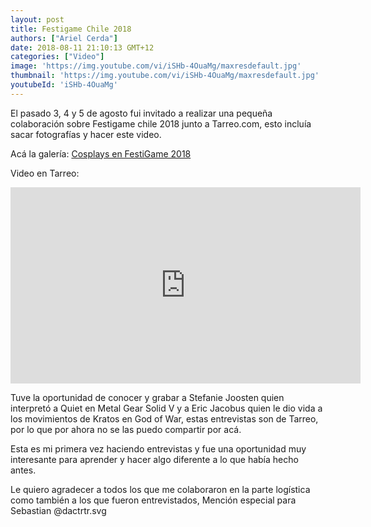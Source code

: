 ```yaml
---
layout: post
title: Festigame Chile 2018
authors: ["Ariel Cerda"]
date: 2018-08-11 21:10:13 GMT+12
categories: ["Video"]
image: 'https://img.youtube.com/vi/iSHb-4OuaMg/maxresdefault.jpg'
thumbnail: 'https://img.youtube.com/vi/iSHb-4OuaMg/maxresdefault.jpg'
youtubeId: 'iSHb-4OuaMg'
---
```


El pasado 3, 4 y 5 de agosto fui invitado a realizar una pequeña colaboración sobre Festigame chile 2018 junto a Tarreo.com, esto incluía sacar fotografías y hacer este video.

Acá la galería:
[Cosplays en FestiGame 2018](https://www.facebook.com/10807862639/photos/?tab=album&album_id=10156592323912640)

Video en Tarreo:
<iframe src="https://www.facebook.com/plugins/video.php?height=314&href=https%3A%2F%2Fwww.facebook.com%2FTarreoGamer%2Fvideos%2F10156596678832640%2F&show_text=false&width=560&t=0" width="560" height="314" style="border:none;overflow:hidden" scrolling="no" frameborder="0" allowfullscreen="true" allow="autoplay; clipboard-write; encrypted-media; picture-in-picture; web-share" allowFullScreen="true"></iframe>

Tuve la oportunidad de conocer y grabar a Stefanie Joosten quien interpretó a Quiet en Metal Gear Solid V y a Eric Jacobus quien le dio vida a los movimientos de Kratos en God of War, estas entrevistas son de Tarreo, por lo que por ahora no se las puedo compartir por acá.

Esta es mi primera vez haciendo entrevistas y fue una oportunidad muy interesante para aprender y hacer algo diferente a lo que había hecho antes.

Le quiero agradecer a todos los que me colaboraron en la parte logística como también a los que fueron entrevistados, Mención especial para Sebastian @dactrtr.svg
